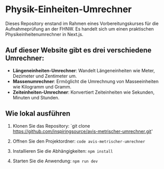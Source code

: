 # Physik-Einheiten-Umrechner

Dieses Repository enstand im Rahmen eines Vorbereitungskurses für die Aufnahmeprüfung an der FHNW. Es handelt sich um einen praktischen Physikeinheitenumrechner in Next.js.

## Auf dieser Website gibt es drei verschiedene Umrechner:

- **Längeneinheiten-Umrechner**: Wandelt Längeneinheiten wie Meter, Dezimeter und Zentimeter um.
- **Massenumrechner**: Ermöglicht die Umrechnung von Masseeinheiten wie Kilogramm und Gramm.
- **Zeiteinheiten-Umrechner**: Konvertiert Zeiteinheiten wie Sekunden, Minuten und Stunden.

## Wie lokal ausführen

1. Klonen Sie das Repository: `git clone https://github.com/inspiringsource/avis-metrischer-umrechner.git'

2. Offnen Sie den Projektordner: `code avis-metrischer-umrechner`

3. Installieren Sie die Abhängigkeiten: `npm install`

4. Starten Sie die Anwendung: `npm run dev`
